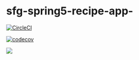 # sfg-spring5-recipe-app-
[![CircleCI](https://circleci.com/gh/danielschnetler/sfg-spring5-recipe-app-.svg?style=svg)](https://circleci.com/gh/danielschnetler/sfg-spring5-recipe-app-)

[![codecov](https://codecov.io/gh/danielschnetler/sfg-spring5-recipe-app-/branch/master/graph/badge.svg?token=SUXUB5BCCT)](https://codecov.io/gh/danielschnetler/sfg-spring5-recipe-app-)

<a href="https://circleci.com/gh/danielschnetler/sfg-spring5-recipe-app-"><img src="https://circleci.com/gh/danielschnetler/sfg-spring5-recipe-app-.svg?style=svg"></a>
